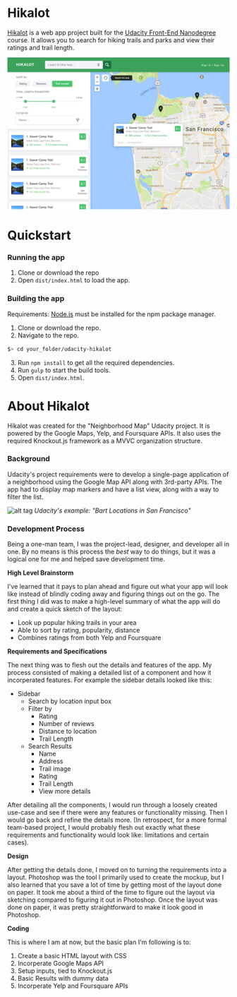 Hikalot
===============================
[Hikalot](https://github.com/jonwonglam/udacity-hikalot) is a web app project built for the [Udacity Front-End Nanodegree](https://www.udacity.com/course/front-end-web-developer-nanodegree--nd001) course. It allows you to search for hiking trails and parks and view their ratings and trail length.

![alt tag](./hikalot.jpg)

# Quickstart
### Running the app
1. Clone or download the repo
2. Open `dist/index.html` to load the app.

### Building the app
Requirements: [Node.js](https://nodejs.org/en/) must be installed for the npm package manager.

1. Clone or download the repo.
2. Navigate to the repo.
```bash
$> cd your_folder/udacity-hikalot
```
3. Run `npm install` to get all the required dependencies.
4. Run `gulp` to start the build tools.
5. Open `dist/index.html`.

# About Hikalot
Hikalot was created for the "Neighborhood Map" Udacity project.
It is powered by the Google Maps, Yelp, and Foursquare APIs. It also uses the required Knockout.js framework as a MVVC organization structure.

### Background
Udacity's project requirements were to develop a single-page application of a neighborhood using the Google Map API along with 3rd-party APIs. The app had to display map markers and have a list view, along with a way to filter the list.

![alt tag](http://i.imgur.com/7SJztlY.png)
*Udacity's example: "Bart Locations in San Francisco"*

### Development Process

Being a one-man team, I was the project-lead, designer, and developer all in one. By no means is this process the *best* way to do things, but it was a logical one for me and helped save development time.

**High Level Brainstorm**

I've learned that it pays to plan ahead and figure out what your app will look like instead of blindly coding away and figuring things out on the go. The first thing I did was to make a high-level summary of what the app will do and create a quick sketch of the layout:
* Look up popular hiking trails in your area
* Able to sort by rating, popularity, distance
* Combines ratings from both Yelp and Foursquare

**Requirements and Specifications**

The next thing was to flesh out the details and features of the app. My process consisted of making a detailed list of a component and how it incorperated features. For example the sidebar details looked like this:
* Sidebar
    * Search by location input box
    * Filter by
        * Rating
        * Number of reviews
        * Distance to location
        * Trail Length
    * Search Results
        * Name
        * Address
        * Trail image
        * Rating
        * Trail Length
        * View more details

After detailing all the components, I would run through a loosely created use-case and see if there were any features or functionality missing. Then I would go back and refine the details more. (In retrospect, for a more formal team-based project, I would probably flesh out exactly what these requirements and functionality would look like: limitations and certain cases).

**Design**

After getting the details done, I moved on to turning the requirements into a layout. Photoshop was the tool I primarily used to create the mockup, but I also learned that you save a lot of time by getting most of the layout done on paper. It took me about a third of the time to figure out the layout via sketching compared to figuring it out in Photoshop. Once the layout was done on paper, it was pretty straightforward to make it look good in Photoshop.

**Coding**

This is where I am at now, but the basic plan I'm following is to:

1. Create a basic HTML layout with CSS
2. Incorperate Google Maps API
3. Setup inputs, tied to Knockout.js
4. Basic Results with dummy data
5. Incorperate Yelp and Foursquare APIs
